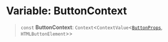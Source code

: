 # Variable: ButtonContext

> `const` **ButtonContext**: `Context`\<`ContextValue`\<[`ButtonProps`](../type-aliases/ButtonProps.md), `HTMLButtonElement`\>\>

